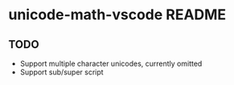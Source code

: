 # unicode-math-vscode README

## TODO
- Support multiple character unicodes, currently omitted
- Support sub/super script


